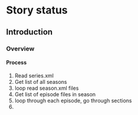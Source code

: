 # Story status

## Introduction

### Overview

#### Process

1. Read series.xml
2. Get list of all seasons
3. loop read season.xml files
4. Get list of episode files in season
5. loop through each episode, go through sections
6. 